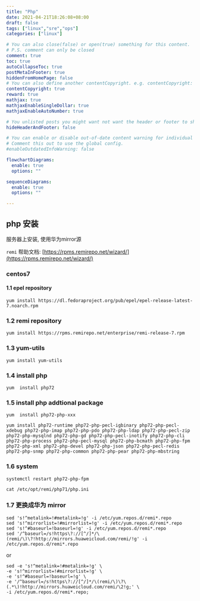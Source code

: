 ```yaml
---
title: "Php"
date: 2021-04-21T18:26:08+08:00
draft: false
tags: ["linux","sre","ops"]
categories: ["linux"]

# You can also close(false) or open(true) something for this content.
# P.S. comment can only be closed
comment: true
toc: true
autoCollapseToc: true
postMetaInFooter: true
hiddenFromHomePage: false
# You can also define another contentCopyright. e.g. contentCopyright: "This is another copyright."
contentCopyright: true
reward: true
mathjax: true
mathjaxEnableSingleDollar: true
mathjaxEnableAutoNumber: true

# You unlisted posts you might want not want the header or footer to show
hideHeaderAndFooter: false

# You can enable or disable out-of-date content warning for individual post.
# Comment this out to use the global config.
#enableOutdatedInfoWarning: false

flowchartDiagrams:
  enable: true
  options: ""

sequenceDiagrams: 
  enable: true
  options: ""

---
```


## php 安装

服务器上安装, 使用华为mirror源

`remi` 帮助文档: [https://rpms.remirepo.net/wizard/](https://rpms.remirepo.net/wizard/)

### centos7

#### 1.1 epel repository

`yum install https://dl.fedoraproject.org/pub/epel/epel-release-latest-7.noarch.rpm`

### 1.2 remi repository

```
yum install https://rpms.remirepo.net/enterprise/remi-release-7.rpm
```

### 1.3 yum-utils

```
yum install yum-utils
```

### 1.4 install php	

```
yum  install php72
```

### 1.5 install php addtional package

```
yum  install php72-php-xxx

yum install php72-runtime php72-php-pecl-igbinary php72-php-pecl-xdebug php72-php-imap php72-php-pdo php72-php-ldap php72-php-pecl-zip php72-php-mysqlnd php72-php-gd php72-php-pecl-inotify php72-php-cli php72-php-process php72-php-pecl-mysql php72-php-bcmath php72-php-fpm php72-php-xml php72-php-devel php72-php-json php72-php-pecl-redis php72-php-snmp php72-php-common php72-php-pear php72-php-mbstring 
```

### 1.6 system

`systemctl restart php72-php-fpm`

`cat /etc/opt/remi/php71/php.ini`

### 1.7 更换成华为 mirror

```
sed 's!^metalink=!#metalink=!g' -i /etc/yum.repos.d/remi*.repo
sed 's!^mirrorlist=!#mirrorlist=!g' -i /etc/yum.repos.d/remi*.repo
sed 's!^#baseurl=!baseurl=!g' -i /etc/yum.repos.d/remi*.repo
sed '/^baseurl=/s!https\?://[^/]*/\(remi/\)\?!http://mirrors.huaweicloud.com/remi/!g' -i /etc/yum.repos.d/remi*.repo
```

or

```
sed -e 's!^metalink=!#metalink=!g' \
-e 's!^mirrorlist=!#mirrorlist=!g' \
-e 's!^#baseurl=!baseurl=!g' \
-e '/^baseurl=/s!https\?://[^/]*/\(remi/\)\?\(.*\)!http://mirrors.huaweicloud.com/remi/\2!g;' \
-i /etc/yum.repos.d/remi*.repo;
```
